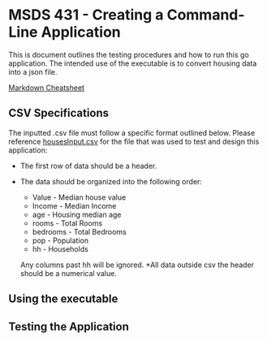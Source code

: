 # MSDS 431 - Creating a Command-Line Application
This is document outlines the testing procedures and how to run this go application. The intended use of the executable is to convert housing data into a json file.

[Markdown Cheatsheet](https://github.com/adam-p/markdown-here/wiki/Markdown-Cheatsheet#links)

## CSV Specifications
The inputted .csv file must follow a specific format outlined below. Please reference [housesInput.csv](housesInput.csv) for the file that was used to test and design this application:
* The first row of data should be a header.
* The data should be organized into the following order:
  
  * Value - Median house value
  * Income - Median Income
  * age - Housing median age
  * rooms - Total Rooms
  * bedrooms - Total Bedrooms
  * pop - Population
  * hh - Households
  
  Any columns past hh will be ignored.
*All data outside csv the header should be a numerical value.

## Using the executable

## Testing the Application
